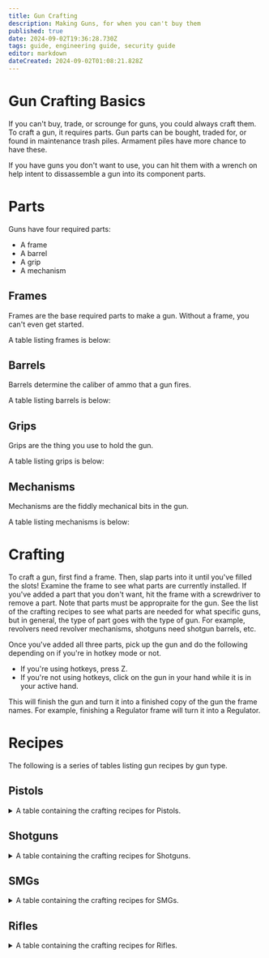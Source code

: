 ```yaml
---
title: Gun Crafting
description: Making Guns, for when you can't buy them
published: true
date: 2024-09-02T19:36:28.730Z
tags: guide, engineering guide, security guide
editor: markdown
dateCreated: 2024-09-02T01:08:21.828Z
---
```


# Gun Crafting Basics

If you can't buy, trade, or scrounge for guns, you could always craft them. To craft a gun, it requires parts. Gun parts can be bought, traded for, or found in maintenance trash piles. Armament piles have more chance to have these.

If you have guns you don't want to use, you can hit them with a wrench on help intent to dissassemble a gun into its component parts.

# Parts
Guns have four required parts:
- A frame
- A barrel
- A grip
- A mechanism

## Frames

Frames are the base required parts to make a gun. Without a frame, you can't even get started.

A table listing frames is below:



## Barrels

Barrels determine the caliber of ammo that a gun fires. 

A table listing barrels is below:

## Grips

Grips are the thing you use to hold the gun.

A table listing grips is below:

## Mechanisms

Mechanisms are the fiddly mechanical bits in the gun. 

A table listing mechanisms is below:

# Crafting

To craft a gun, first find a frame. Then, slap parts into it until you've filled the slots! Examine the frame to see what parts are currently installed. If you've added a part that you don't want, hit the frame with a screwdriver to remove a part. Note that parts must be appropraite for the gun. See the list of the crafting recipes to see what parts are needed for what specific guns, but in general, the type of part goes with the type of gun. For example, revolvers need revolver mechanisms, shotguns need shotgun barrels, etc. 

Once you've added all three parts, pick up the gun and do the following depending on if you're in hotkey mode or not.

- If you're using hotkeys, press Z. 
- If you're not using hotkeys, click on the gun in your hand while it is in your active hand.

This will finish the gun and turn it into a finished copy of the gun the frame names. For example, finishing a Regulator frame will turn it into a Regulator.

# Recipes

The following is a series of tables listing gun recipes by gun type. 

## Pistols
<details>
  <summary> A table containing the crafting recipes for Pistols.</summary>
  <table>
  	<tr>
      <th> Name </th>
      <th> Caliber </th>
      <th> Frame </th>
      <th> Parts </th>
    </tr>
  	<tr>
      <td> Amnesty Heavy Pistol </td>
      <td> 12mm Heavy Pistol </td>
      <td> Amnesty Frame </td>
      <td> Rubber Grip, Pistol Mechanism, 12mm Heavy Pistol Barrel </td>
  	</tr>
    <tr>
      <td> Basilisk Heavy Pistol </td>
      <td> 12mm Heavy Pistol </td>
      <td> Basilisk Frame </td>
      <td> Bakelite Grip, Pistol Mechanism, 12mm Pistol Barrel </td>
  	</tr>
    <tr>
      <td> Colt Pistol </td>
      <td> 9mm </td>
      <td> Colt 1911 Frame </td>
      <td> Wood Grip, Pistol Mechanism, 9mm Pistol Barrel </td>
  	</tr>
  	<tr>
      <td> Cowboy Double-Action Revolver </td>
      <td> 10mm </td>
      <td> Break Action Frame </td>
      <td> Wood Grip, Revolver Mechanism, 10mm Pistol Barrel </td>
  	</tr>
  	<tr>
      <td> Deckard Heavy Revolver </td>
      <td> 12mm Heavy Pistol </td>
      <td> Deckard Frame </td>
      <td> Wood Grip, Revolver Mechanism, 12mm Heavy Pistol Barrel </td>
  	</tr>
    <tr>
      <td> Delta Elite Magnum Pistol </td>
      <td> 10mm </td>
      <td> Colt 1911 Frame </td>
      <td> Plastic Grip, Pistol Mechanism, 10mm Pistol Barrel </td>
  	</tr>
  	<tr>
      <td> Frontier Magnum Revolver </td>
      <td> 10mm </td>
      <td> Break Action Frame </td>
      <td> Bakelite Grip, Revolver Mechanism, 10mm Pistol Barrel </td>
  	</tr>
    <tr>
      <td> Giskard Pistol </td>
      <td> 9mm </td>
      <td> Giskard Frame </td>
      <td> Wood Grip, Pistol Mechanism, 9mm Pistol Barrel </td>
  	</tr>
  	<tr>
      <td> Handmade Revolver </td>
      <td> 10mm </td>
      <td> Handmade Revolver Frame </td>
      <td> Wood Grip, Cheap Revolver Mechanism, Cheap 10mm Pistol Barrel </td>
  	</tr>
  	<tr>
      <td> Havelock Revolver </td>
      <td> 9mm </td>
      <td> Havelock Frame </td>
      <td> Wood Grip, Revolver Mechanism, Cheap 9mm Pistol Barrel </td>
  	</tr>
  	<tr>
      <td> Hornet Heavy Revolver </td>
      <td> 12mm Heavy Pistol </td>
      <td> Hornet Frame </td>
      <td> Plastic Grip, Revolver Mechanism, 12mm Heavy Pistol Barrel </td>
  	</tr>
  	<tr>
      <td> Judge Heavy Revolver </td>
      <td> 7.62mm </td>
      <td> Judge Frame </td>
      <td> Rubber Grip, Revolver Mechanism, 7.62mm Barrel </td>
  	</tr>
  	<tr>
      <td> Judiciary Pistol </td>
      <td> 9mm </td>
      <td> Judiciary Frame </td>
      <td> Rubber Grip, Pistol Mechanism, 9mm Pistol Barrel </td>
  	</tr>
  	<tr>
      <td> Ladon Magnum Pistol </td>
      <td> 10mm </td>
      <td> Ladon Frame </td>
      <td> Plastic Grip, Pistol Mechanism, 10mm Pistol Barrel </td>
  	</tr>
  	<tr>
      <td> Lamia Heavy Pistol </td>
      <td> 12mm Heavy Pistol </td>
      <td> Lamia Frame </td>
      <td> Rubber Grip, Pistol Mechanism, 12mm Heavy Pistol Barrel </td>
  	</tr>
    <tr>
      <td> Liberty Magnum Pistol </td>
      <td> 10mm </td>
      <td> Colt 1911 Frame </td>
      <td> Rubber Grip, Pistol Mechanism, 10mm Pistol Barrel </td>
  	</tr>
  	<tr>
      <td> Makarov Pistol </td>
      <td> 9mm </td>
      <td> Makarov Frame </td>
      <td> Bakelite Grip, Pistol Mechanism, 9mm Pistol Barrel </td>
  	</tr>
  	<tr>
      <td> Mateba Revolver </td>
      <td> 12mm Heavy Pistol </td>
      <td> Mateba Frame </td>
      <td> Wood Grip, Revolver Mechanism, 12mm Heavy Pistol Barrel </td>
  	</tr>
  	<tr>
      <td> Minotaur Magnum Revolver </td>
      <td> 10mm </td>
      <td> Minotaur Frame </td>
      <td> Plastic Grip, Revolver Mechanism, 10mm Pistol Barrel </td>
  	</tr>
  	<tr>
      <td> Mistral Revolver </td>
      <td> 10mm </td>
      <td> Mistral Frame Note: Misspelled as Minstral. </td>
      <td> Rubber Grip, Revolver Mechanism, 10mm Pistol Barrel </td>
  	</tr>
  	<tr>
      <td> Olivaw Burst Pistol </td>
      <td> 9mm </td>
      <td> Olivaw Frame </td>
      <td> Wood Grip, Pistol Mechanism, 9mm Pistol Barrel </td>
  	</tr>
  	<tr>
      <td> Rose Magnum Pistol </td>
      <td> 10mm </td>
      <td> Makarov Frame </td>
      <td> Wood Grip, Pistol Mechanism, 10mm Pistol Barrel </td>
  	</tr>
		<tr>
      <td> Sky Pistol </td>
      <td> 9mm </td>
      <td> Sky Frame </td>
      <td> Plastic Grip, Pistol Mechanism, 9mm Pistol Barrel </td>
  	</tr>
  	<tr>
      <td> Tacticool Heavy Revolver </td>
      <td> 12mm Heavy Pistol </td>
      <td> Tacticool Frame </td>
      <td> Plastic Grip, Revolver Mechanism, 12mm Heavy Pistol Barrel </td>
  	</tr>
  	<tr>
      <td> Thorn Pistol </td>
      <td> 9mm </td>
      <td> Absolute Pistol Frame </td>
      <td> Plastic Grip, Pistol Mechanism, 9mm Pistol Barrel </td>
  	</tr>
		<tr>
      <td> Wayfarer Caseless Revolver </td>
      <td> 10x24mm Caseless </td>
      <td> Wayfarer Frame </td>
      <td> Bakelite Grip, Revolver Mechanism, 10x24mm Caseless Barrel </td>
  	</tr>
	</table>
</details>

## Shotguns
<details>
  <summary> A table containing the crafting recipes for Shotguns.</summary>
<table>
  	<tr>
      <th> Name </th>
      <th> Caliber </th>
      <th> Frame </th>
      <th> Parts </th>
    </tr>
		<tr>
      <td> Bull Shotgun </td>
      <td> Shotgun </td>
      <td> Bull Frame </td>
      <td> Rubber Grip, Shotgun Mechanism, Shotgun Barrel </td>
  	</tr>
  	<tr>
      <td> Double Barrel Shotgun </td>
      <td> Shotgun </td>
      <td> Double Barrel Frame </td>
      <td> Wood Grip, Shotgun Mechanism, Shotgun Barrel </td>
  	</tr>
  	<tr>
      <td> Excelsior Saiga-12 Shotgun </td>
      <td> Shotgun </td>
      <td> Saiga Frame </td>
      <td> Bakelite Grip, Self-Loading Mechanism, Shotgun Barrel </td>
  	</tr>
  	<tr>
      <td> Gladstone Shotgun </td>
      <td> Shotgun </td>
      <td> Gladstone Frame </td>
      <td> Plastic Grip, Shotgun Mechanism, Shotgun Barrel </td>
  	</tr>
  	<tr>
      <td> Grizzly Shotgun </td>
      <td> Shotgun </td>
      <td> Grizzly Frame </td>
      <td> Wood Grip, Shotgun Mechanism, Shotgun Barrel </td>
  	</tr>
  	<tr>
      <td> Operator Combat Shotgun </td>
      <td> Shotgun </td>
      <td> Operator Frame </td>
      <td> Plastic Grip, Shotgun Mechanism, Shotgun Barrel </td>
  	</tr>
  	<tr>
      <td> Pug Auto Shotgun </td>
      <td> Shotgun </td>
      <td> Pug Frame </td>
      <td> Bakelite Grip, Shotgun Mechanism, Shotgun Barrel </td>
  	</tr>
  	<tr>
      <td> Regulator Combat Shotgun </td>
      <td> Shotgun </td>
      <td> Regulator Frame </td>
      <td> Plastic Grip, Shotgun Mechanism, Shotgun Barrel </td>
  	</tr>
  	<tr>
      <td> Saigini-12 Shotgun </td>
      <td> Shotgun </td>
      <td> Saiga Frame </td>
      <td> Bakelite Grip, Boltgun Mechanism, Shotgun Barrel </td>
  	</tr>
  	<tr>
      <td> Six-Shot Revolving Shotgun </td>
      <td> Shotgun </td>
      <td> Six-Shot Frame </td>
      <td> Wood Grip, Revolver Mechanism, Shotgun Barrel </td>
  	</tr>
  	<tr>
      <td> Slide Barrel Shotgun </td>
      <td> Shotgun </td>
      <td> Homemade Shotgun Frame </td>
      <td> Wood Grip, Cheap Shotgun Mechanism, Cheap Shotgun Barrel </td>
  	</tr>
  	<tr>
      <td> State Riot Shotgun </td>
      <td> Shotgun </td>
      <td> Operator Frame </td>
      <td> Rubber Grip, Shotgun Mechanism, Shotgun Barrel </td>
  	</tr>
</table>
</details>

## SMGs
<details>
  <summary> A table containing the crafting recipes for SMGs.</summary>
 	<tr>
     <th> Name </th>
     <th> 7.62mm </th>
     <th> AK Frame </th>
     <th> Wood Grip, Self-Loading Mechanism, 6.5mm Barrel </th>
 	</tr>	
 	 <tr>
      <td> Bastard SMG </td>
      <td> 6.5mm </td>
      <td> AK Frame </td>
      <td> Wood Grip, SMG Mechanism, 6.5mm Barrel </td>
  	</tr>
  	<tr>
      <td> C-20R </td>
      <td> 9mm </td>
      <td> C-20R Frame </td>
      <td> Plastic Grip, SMG Mechanism, 9mm Pistol Barrel </td>
  	</tr>
  	<tr>
      <td> Chicago Typrewriter SMG </td>
      <td> 10mm </td>
      <td> Thompson Frame </td>
      <td> Wood Grip, SMG Mechanism, 10mm Pistol Barrel </td>
  	</tr>
  	<tr>
      <td> Drozd </td>
      <td> 10mm </td>
      <td> Drozd Frame </td>
      <td> Bakelite Grip, SMG Mechanism, 10mm Pistol Barrel </td>
  	</tr>
  	<tr>
    <td> Ekaterina Assault SMG </td>
      <td> 9mm </td>
      <td> PPSH Frame </td>
      <td> Rubber Grip, SMG Mechanism, 9mm Pistol Barrel </td>
  	</tr>
  	<tr>
    <td> Excelsior Shpagin Assault SMG </td>
      <td> 9mm </td>
      <td> PPSH Frame </td>
      <td> Bakelite Grip, SMG Mechanism, 9mm Pistol Barrel </td>
  	</tr>
  	<tr>
     <td> Freedom SMG </td>
      <td> 10mm </td>
      <td> Freedom SMG Frame </td>
      <td> Rubber Grip, SMG Mechanism, 10mm Pistol Barrel </td>
  	</tr>
  	<tr>
     <td> Grease Gun </td>
      <td> 9mm </td>
      <td> Grease Gun Frame </td>
      <td> Plastic Grip, SMG Mechanism, 9mm Pistol Barrel </td>
  	</tr>
  	<tr>
    <td> Homemade Luty SMG </td>
      <td> 9mm </td>
      <td> Luty SMG Frame </td>
      <td> Wood Grip, Cheap SMG Mechanism, Cheap 9mm Pistol Barrel </td>
  	</tr>
  	<tr>
      <td> Kompleks SMG </td>
      <td> 9mm </td>
      <td> Drozd Frame </td>
      <td> Rubber Grip, SMG Mechanism, 10mm Pistol Barrel </td>
  	</tr>
		<tr>
    	<td> Semyonovich Assault SMG </td>
      <td> 9mm </td>
      <td> PPSH Frame </td>
      <td> Plastic Grip, SMG Mechanism, 9mm Pistol Barrel </td>
  	</tr>
  	<tr>
      <td> Sorteria "Bullpip" SMG </td>
      <td> 9mm </td>
      <td> C-20M Frame </td>
      <td> Plastic Grip, SMG Mechanism, 9mm Pistol Barrel </td>
  	</tr>
  	<tr>
      <td> Spec Op SMG Frame </td>
      <td> 10x24mm Caseless </td>
      <td> Specop SMG Frame </td>
      <td> Rubber Grip, SMG Mechanism, 10x24mm Caseless Barrel </td>
  	</tr>
  	<tr>
      <td> Texan SMG </td>
      <td> 9mm </td>
      <td> Grease Gun Frame </td>
      <td> Wood Grip, SMG Mechanism, 9mm Pistol Barrel </td>
  	</tr>
  	<tr>
     <td> Vintkova Lyugera SMG </td>
      <td> 9mm </td>
      <td> Luger Frame </td>
      <td> Wood Grip, SMG Mechanism, 9mm Pistol Barrel </td>
  	</tr>
  </details>

## Rifles
<details>
  <summary> A table containing the crafting recipes for Rifles.</summary>
<table>
  	<tr>
      <th> Name </th>
      <th> Caliber </th>
      <th> Frame </th>
      <th> Parts </th>
    </tr>
  	<tr>
      <td> Anti-Material Rifle </td>
      <td> 14.5mm </td>
      <td> Heavy Sniper Frame </td>
      <td> Bakelite Grip, Boltgun Mechanism, 14.5mm Barrel </td>
  	</tr>
  	<tr>
      <td> Armstrong Repeating Rifle </td>
      <td> 10mm </td>
      <td> Armstrong Frame </td>
      <td> Wood Grip, Boltgun Mechanism, 10mm Pistol Barrel </td>
  	</tr>
  	<tr>
      <td> Breacher Kalashnikov Rifle </td>
      <td> 7.62mm </td>
      <td> AK Frame </td>
      <td> Rubber Grip, Self-Loading Mechanism, 7.62mm Barrel </td>
  	</tr>
  	<tr>
      <td> Bulldog Carbine </td>
      <td> 6.5mm </td>
      <td> K-9 Series Frame </td>
      <td> Plastic Grip, Self-Loading Mechanism, 6.5mm Barrel </td>
  	</tr>
  	<tr> 
      <td> Copperhead Battle Rifle </td>
      <td> 7.62mm </td>
      <td> Mamba Frame </td>
      <td> Rubber Grip, Self-Loading Mechanism, 7.62mm Barrel </td>
  	</tr>
  	<tr>
      <td> Custer Repeating Rifle </td>
      <td> 8.6mm </td>
      <td> Armstrong Frame </td>
      <td> Bakelite Grip, Boltgun Mechanism, 8.6mm Barrel </td>
  	</tr>
  	<tr>
      <td> Duty Carbine </td>
      <td> 6.5mm </td>
      <td> Blackshield Frame </td>
      <td> Plastic Grip, Self-Loading Mechanism, 6.5mm Barrel </td>
  	</tr>
  	<tr>
      <td> Excelsior Kalashnikov Rifle </td>
      <td> 7.62mm </td>
      <td> AK Frame </td>
      <td> Bakelite Grip, Self-Loading Mechanism, 7.62mm Barrel </td>
  	</tr>
  	<tr>
      <td> Excelsior Maxim Machine Gun </td>
      <td> 7.62mm </td>
      <td> Maxim Frame </td>
      <td> Bakelite Grip, Machine Gun Mechanism, 7.62mm Barrel </td>
  	</tr>
  	<tr>
      <td> Excelsior Vintorez Silenced Rifle </td>
      <td> 7.62mm </td>
      <td> Vintorez Frame </td>
      <td> Bakelite Grip, Self-Loading Mechanism, 7.62mm Barrel </td>
  	</tr>
  	<tr>
      <td> Homemade Bolt Action Rifle </td>
      <td> 7.62mm </td>
      <td> Homemade Bolt Action Frame </td>
      <td> Wood Grip, Boltgun Mechanism, Cheap 7.62mm Barrel </td>
      	<tr>
      <td> Homemade Kalashnikov Rifle </td>
      <td> 7.62mm </td>
      <td> Homemade Kalashnikov Frame </td>
      <td> Wood Grip, Self-Loading Mechanism, 7.62mm Barrel </td>
  	</tr>
  	<tr>
      <td> Kalashnikov Rifle </td>
      <td> 7.62mm </td>
      <td> AK Frame </td>
      <td> Wood Grip, Self-Loading Mechanism, 7.62mm Barrel </td>
  	</tr>
  	<tr>
      <td> Kalashnikov Rifle, Sawn-Off </td>
      <td> 7.62mm </td>
      <td> AK Frame </td>
      <td> Wood Grip, Self-Loading Mechanism, 2 Plasteel </td>
  	</tr>
  	<tr>
      <td> Kardaschev-Mosin Boltgun </td>
      <td> 7.62mm </td>
      <td> Bolt-Action Rifle Frame </td>
      <td> Plastic Grip, Boltgun Mechanism, 7.62mm Barrel </td>
  	</tr>
  	<tr>
      <td> Mamba Carbine </td>
      <td> 6.5mm </td>
      <td> Mamba Frame </td>
      <td> Plastic Grip, Self-Loading Mechanism, 6.5mm Barrel </td>
  	</tr>
  	<tr>
      <td> Mercurian Anti-Atmos Rifle </td>
      <td> 10x24mm Caseless </td>
      <td> Solmarine Frame </td>
      <td> Rubber Grip, Self-Loading Mechanism, 10x24mm caseless Barrel </td>
  	</tr>
  	<tr>
      <td> Nordwind Precision Rifle </td>
      <td> 7.62mm </td>
      <td> Wind-Series Frame </td>
      <td> Rubber Grip, Self-Loading Mechanism, 7.62mm Barrel </td>
  	</tr>
  	<tr>
      <td> Novakovic Boltgun </td>
      <td> 14.5mm </td>
      <td> Bolt Action Frame </td>
      <td> Wood Grip, Boltgun Mechanism, Cheap 6.5mm Barrel </td>
  	</tr>
  	<tr>
      <td> Obrez Boltgun </td>
      <td> 14.5mm </td>
      <td> Bolt Action Frame </td>
      <td> Wood Grip, Boltgun Mechanism, 2 Steel </td>
  	</tr>
  	<tr>
      <td> Obrez Heavy Boltgun </td>
      <td> 8.6mm </td>
      <td> Homemade Bolt Action Frame </td>
      <td> Rubber Grip, Boltgun Mechanism, 2 Plasteel </td>
  	</tr>
  	<tr>
      <td> Obrez Light Boltgun </td>
      <td> 6.5mm </td>
      <td> Bolt Action Frame </td>
      <td> Wood Grip, Boltgun Mechanism, 1 Plasteel </td>
  	</tr>
  	<tr>
      <td> Obrez Mosin Boltgun </td>
      <td> 14.5mm </td>
      <td> Bolt Action Frame </td>
      <td> Plastic Grip, Boltgun Mechanism, 2 Plasteel </td>
  	</tr>
  	<tr>
      <td> Omnirifle </td>
      <td> 8.6mm </td>
      <td> Omnirifle Frame </td>
      <td> Plastic Grip, Self-Loading Mechanism, 8.6mm Barrel </td>
  	</tr>
  	<tr>
      <td> Oprichnik Machine Gun </td>
      <td> 7.62mm </td>
      <td> Maxim Frame </td>
      <td> Plastic Grip, Machine Gun Mechanism, 7.62mm Barrel </td>
  	</tr>
  	<tr>
      <td> Ostwind Precision Rifle </td>
      <td> 6.5mm </td>
      <td> Wind-Series Frame </td>
      <td> Plastic Grip, Self-Loading Mechanism, 6.5mm Barrel </td>
  	</tr>
  	<tr>
      <td> Pitbull Carbine </td>
      <td> 6.5mm </td>
      <td> K-9 Series Frame </td>
      <td> Bakelite Grip, Self-Loading Mechanism, 6.5mm Barrel </td>
  	</tr>
  	<tr>
      <td> Polymer Kalashnikov Rifle </td>
      <td> 7.62mm </td>
      <td> Armstrong Frame </td>
      <td> Wood Grip, Machine Gun Mechanism, 7.62mm Barrel </td>
  	</tr>
  	<tr>
      <td> Pulemyot Degtyaryova Light Machine Gun </td>
      <td> 7.62mm </td>
      <td> DP27 Frame </td>
      <td> Plastic Grip, Self-Loading Mechanism, 7.62mm Barrel </td>
  	</tr>
  	<tr>
      <td> Pulse Rifle </td>
      <td> 10x24mm Caseless </td>
      <td> Pulse Rifle Frame </td>
      <td> Rubber Grip, Machine Gun Mechanism, 10x24mm Caseless Barrel </td>
  	</tr>
  	<tr>
      <td> Punch-Hole Motherfucker </td>
      <td> 9mm </td>
      <td> Motherfucker Frame </td>
      <td> Wood Grip, Shotgun Mechanism, 9mm Barrel. Note: This monstrosity is here because I have no idea where this chimera of a firearm should go. </td>
  	</tr>
  	<tr>
      <td> Roe Light Boltgun </td>
      <td> 6.5mm </td>
      <td> Homemade Bolt Action Frame </td>
      <td> Wood Grip, Boltgun Mechanism, 6.5mm Barrel </td>
  	</tr>
  	<tr>
      <td> Saturnarian Carbine </td>
      <td> 6.5mm </td>
      <td> Solmarine Frame </td>
      <td> Plastic Grip, Self-Loading Mechanism, 6.5mm Barrel </td>
  	</tr>
  	<tr>
      <td> Scout Heavy Bolt Action Rifle </td>
      <td> 8.6mm </td>
      <td> Scout Frame </td>
      <td> Rubber Grip, Boltgun Mechanism, 8.6mm Barrel </td>
  	</tr>
  	<tr>
      <td> Solarian Carbine </td>
      <td> 6.5mm </td>
      <td> Solmarine Frame </td>
      <td> Bakelite Grip, Self-Loading Mechanism, 6.5mm Barrel </td>
  	</tr>
  	<tr>
      <td> Strelki Precision Rifle </td>
      <td> 7.62mm </td>
      <td> Strelki Frame </td>
      <td> Wood Grip, Self-Loading Mechanism, 7.62mm Barrel </td>
  	</tr>
  	<tr>
      <td> STS Battle Rifle </td>
      <td> 7.62mm </td>
      <td> STS Rifle Frame </td>
      <td> Wood Grip, Self-Loading Mechanism, 7.62mm Barrel </td>
  	</tr>
  	<tr>
      <td> STS Heavy Rifle </td>
      <td> 8.6mm </td>
      <td> STS Rifle Frame </td>
      <td> Rubber Grip, Self-Loading Mechanism, 8.6mm Barrel </td>
  	</tr>
  	<tr>
      <td> STS PARA Blackshield Rifle </td>
      <td> 7.62mm </td>
      <td> STS Rifle Frame </td>
      <td> Rubber Grip, Self-Loading Mechanism, 7.62mm Barrel </td>
  	</tr>
  	<tr>
      <td> Val Silenced Rifle </td>
      <td> 7.62mm </td>
      <td> Vintorez Frame </td>
      <td> Rubber Grip, Self-Loading Mechanism, 7.62mm Barrel </td>
  	</tr>
  	<tr>
      <td> Warthog Advanced Rifle </td>
      <td> 8.6mm </td>
      <td> Omnirifle Frame </td>
      <td> Rubber Grip, Self-Loading Mechanism, 8.6mm Barrel </td>
  	</tr>
  	<tr>
      <td> Watchtower DMR </td>
      <td> 6.5mm </td>
      <td> Blackshield Rifle Frame </td>
      <td> Bakelite Grip, Self-Loading Mechanism, 6.5mm Barrel </td>
  	</tr>
</table>

</details>

